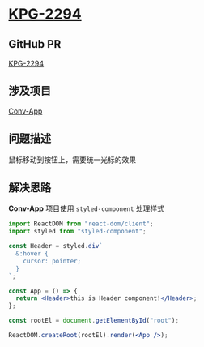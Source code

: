 # [KPG-2294](https://talkdesk.atlassian.net/browse/KPG-2294)

## GitHub PR

[KPG-2294](https://github.com/Talkdesk/conversation-app/pull/3934)

## 涉及项目

[Conv-App](https://github.com/Talkdesk/conversation-app)

## 问题描述

鼠标移动到按钮上，需要统一光标的效果

## 解决思路

**Conv-App** 项目使用 `styled-component` 处理样式

```jsx
import ReactDOM from "react-dom/client";
import styled from "styled-component";

const Header = styled.div`
  &:hover {
    cursor: pointer;
  }
`;

const App = () => {
  return <Header>this is Header component!</Header>;
};

const rootEl = document.getElementById("root");

ReactDOM.createRoot(rootEl).render(<App />);
```

